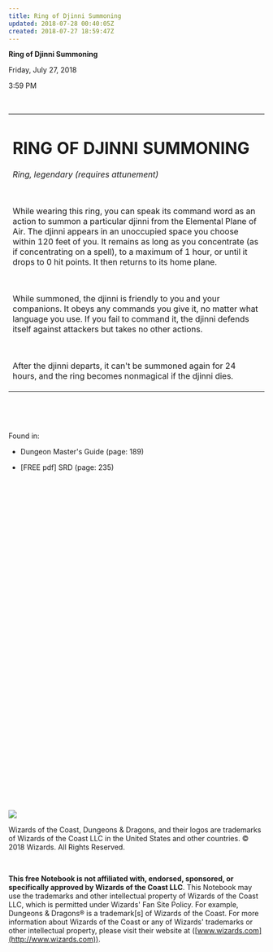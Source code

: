 ```yaml
---
title: Ring of Djinni Summoning
updated: 2018-07-28 00:40:05Z
created: 2018-07-27 18:59:47Z
---
```


**Ring of Djinni Summoning**

Friday, July 27, 2018

3:59 PM

 

<table><tbody><tr class="odd"><td><h1 id="ring-of-djinni-summoning"><strong>RING OF DJINNI SUMMONING</strong></h1><p><em>Ring, legendary (requires attunement)</em></p><p> </p><p>While wearing this ring, you can speak its command word as an action to summon a particular djinni from the Elemental Plane of Air. The djinni appears in an unoccupied space you choose within 120 feet of you. It remains as long as you concentrate (as if concentrating on a spell), to a maximum of 1 hour, or until it drops to 0 hit points. It then returns to its home plane.</p><p> </p><p>While summoned, the djinni is friendly to you and your companions. It obeys any commands you give it, no matter what language you use. If you fail to command it, the djinni defends itself against attackers but takes no other actions.</p><p> </p><p>After the djinni departs, it can't be summoned again for 24 hours, and the ring becomes nonmagical if the djinni dies.</p></td></tr></tbody></table>

 

 

Found in:

-   Dungeon Master's Guide (page: 189)

-   \[FREE pdf\] SRD (page: 235)

 

 

 

 

 

 

 

 

 

 

 

 

 

 

 

 

 

 

 

 

 

![](tmp\media\image1.png)

Wizards of the Coast, Dungeons & Dragons, and their logos are trademarks of Wizards of the Coast LLC in the United States and other countries. © 2018 Wizards. All Rights Reserved.

 

**This free Notebook is not affiliated with, endorsed, sponsored, or specifically approved by Wizards of the Coast LLC**. This Notebook may use the trademarks and other intellectual property of Wizards of the Coast LLC, which is permitted under Wizards' Fan Site Policy. For example, Dungeons & Dragons® is a trademark\[s\] of Wizards of the Coast. For more information about Wizards of the Coast or any of Wizards' trademarks or other intellectual property, please visit their website at ([www.wizards.com](http://www.wizards.com)).
